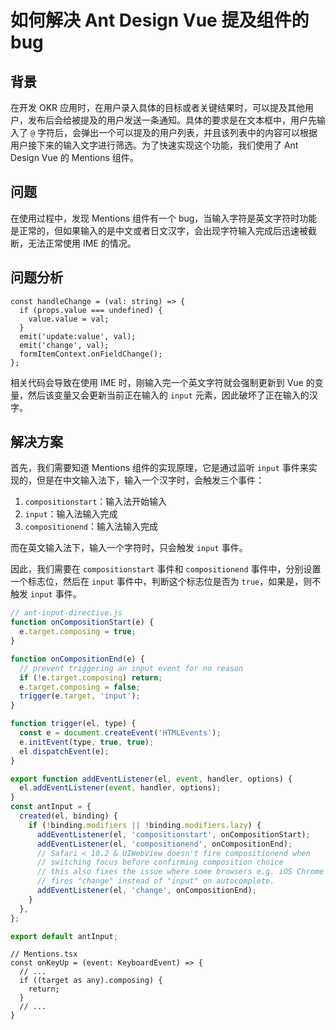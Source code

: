 # 如何解决 Ant Design Vue 提及组件的 bug

## 背景

在开发 OKR 应用时，在用户录入具体的目标或者关键结果时，可以提及其他用户，发布后会给被提及的用户发送一条通知。具体的要求是在文本框中，用户先输入了 `@` 字符后，会弹出一个可以提及的用户列表，并且该列表中的内容可以根据用户接下来的输入文字进行筛选。为了快速实现这个功能，我们使用了 Ant Design Vue 的 Mentions 组件。

## 问题

在使用过程中，发现 Mentions 组件有一个 bug，当输入字符是英文字符时功能是正常的，但如果输入的是中文或者日文汉字，会出现字符输入完成后迅速被截断，无法正常使用 IME 的情况。

## 问题分析

```tsx
const handleChange = (val: string) => {
  if (props.value === undefined) {
    value.value = val;
  }
  emit('update:value', val);
  emit('change', val);
  formItemContext.onFieldChange();
};
```

相关代码会导致在使用 IME 时，刚输入完一个英文字符就会强制更新到 Vue 的变量，然后该变量又会更新当前正在输入的 `input` 元素，因此破坏了正在输入的汉字。

## 解决方案

首先，我们需要知道 Mentions 组件的实现原理，它是通过监听 `input` 事件来实现的，但是在中文输入法下，输入一个汉字时，会触发三个事件：

1. `compositionstart`：输入法开始输入
2. `input`：输入法输入完成
3. `compositionend`：输入法输入完成

而在英文输入法下，输入一个字符时，只会触发 `input` 事件。

因此，我们需要在 `compositionstart` 事件和 `compositionend` 事件中，分别设置一个标志位，然后在 `input` 事件中，判断这个标志位是否为 `true`，如果是，则不触发 `input` 事件。

```js
// ant-input-directive.js
function onCompositionStart(e) {
  e.target.composing = true;
}

function onCompositionEnd(e) {
  // prevent triggering an input event for no reason
  if (!e.target.composing) return;
  e.target.composing = false;
  trigger(e.target, 'input');
}

function trigger(el, type) {
  const e = document.createEvent('HTMLEvents');
  e.initEvent(type, true, true);
  el.dispatchEvent(e);
}

export function addEventListener(el, event, handler, options) {
  el.addEventListener(event, handler, options);
}
const antInput = {
  created(el, binding) {
    if (!binding.modifiers || !binding.modifiers.lazy) {
      addEventListener(el, 'compositionstart', onCompositionStart);
      addEventListener(el, 'compositionend', onCompositionEnd);
      // Safari < 10.2 & UIWebView doesn't fire compositionend when
      // switching focus before confirming composition choice
      // this also fixes the issue where some browsers e.g. iOS Chrome
      // fires "change" instead of "input" on autocomplete.
      addEventListener(el, 'change', onCompositionEnd);
    }
  },
};

export default antInput;
```

```tsx
// Mentions.tsx
const onKeyUp = (event: KeyboardEvent) => {
  // ...
  if ((target as any).composing) {
    return;
  }
  // ...
}
```

